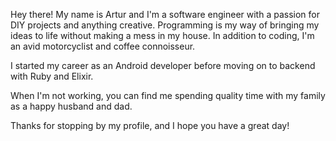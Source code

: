 Hey there! My name is Artur and I'm a software engineer with a passion for DIY projects and anything creative. Programming is my way of bringing my ideas to life without making a mess in my house. In addition to coding, I'm an avid motorcyclist and coffee connoisseur. 

I started my career as an Android developer before moving on to backend with Ruby and Elixir.

When I'm not working, you can find me spending quality time with my family as a happy husband and dad. 

Thanks for stopping by my profile, and I hope you have a great day!
